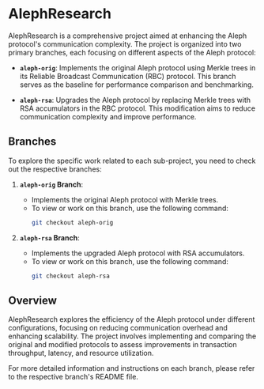 # AlephResearch

AlephResearch is a comprehensive project aimed at enhancing the Aleph protocol's communication complexity. The project is organized into two primary branches, each focusing on different aspects of the Aleph protocol:

- **`aleph-orig`**: Implements the original Aleph protocol using Merkle trees in its Reliable Broadcast Communication (RBC) protocol. This branch serves as the baseline for performance comparison and benchmarking.

- **`aleph-rsa`**: Upgrades the Aleph protocol by replacing Merkle trees with RSA accumulators in the RBC protocol. This modification aims to reduce communication complexity and improve performance.

## Branches

To explore the specific work related to each sub-project, you need to check out the respective branches:

1. **`aleph-orig` Branch**: 
   - Implements the original Aleph protocol with Merkle trees.
   - To view or work on this branch, use the following command:
     ```bash
     git checkout aleph-orig
     ```

2. **`aleph-rsa` Branch**:
   - Implements the upgraded Aleph protocol with RSA accumulators.
   - To view or work on this branch, use the following command:
     ```bash
     git checkout aleph-rsa
     ```

## Overview

AlephResearch explores the efficiency of the Aleph protocol under different configurations, focusing on reducing communication overhead and enhancing scalability. The project involves implementing and comparing the original and modified protocols to assess improvements in transaction throughput, latency, and resource utilization.

For more detailed information and instructions on each branch, please refer to the respective branch's README file.

